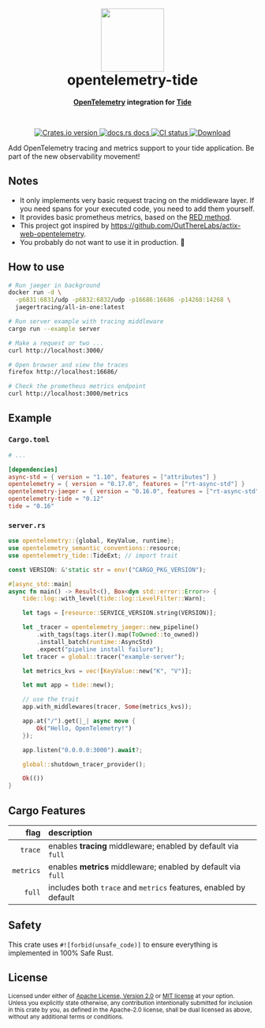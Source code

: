 <h1 align="center"><img src="https://raw.githubusercontent.com/asaaki/opentelemetry-tide/main/.assets/opentelemetry-tide-logo.svg" width=128 height=128><br>opentelemetry-tide</h1>
<div align="center"><strong>

[OpenTelemetry] integration for [Tide]

</strong></div><br />

<div align="center">
  <!-- Crates version -->
  <a href="https://crates.io/crates/opentelemetry-tide">
    <img src="https://img.shields.io/crates/v/opentelemetry-tide.svg?style=flat-square"
    alt="Crates.io version" />
  </a>
  <!-- docs.rs -->
  <a href="https://docs.rs/opentelemetry-tide">
    <img src="https://img.shields.io/badge/docs.rs-latest-blue.svg?style=flat-square"
      alt="docs.rs docs" />
    <!-- <img src="https://docs.rs/opentelemetry-tide/badge.svg"
      alt="docs.rs docs" /> -->
  </a>
  <!-- CI -->
  <a href="https://crates.io/crates/opentelemetry-tide">
    <img src="https://img.shields.io/github/workflow/status/asaaki/opentelemetry-tide/CI/main?style=flat-square"
      alt="CI status" />
  </a>
  <!-- Downloads -->
  <a href="https://crates.io/crates/opentelemetry-tide">
    <img src="https://img.shields.io/crates/d/opentelemetry-tide.svg?style=flat-square"
      alt="Download" />
  </a>
</div>

Add OpenTelemetry tracing and metrics support to your tide application.
Be part of the new observability movement!

## Notes

* It only implements very basic request tracing on the middleware layer.
  If you need spans for your executed code, you need to add them yourself.
* It provides basic prometheus metrics, based on the [RED method].
* This project got inspired by <https://github.com/OutThereLabs/actix-web-opentelemetry>.
* You probably do not want to use it in production. 🤷

## How to use

```sh
# Run jaeger in background
docker run -d \
  -p6831:6831/udp -p6832:6832/udp -p16686:16686 -p14268:14268 \
  jaegertracing/all-in-one:latest

# Run server example with tracing middleware
cargo run --example server

# Make a request or two ...
curl http://localhost:3000/

# Open browser and view the traces
firefox http://localhost:16686/

# Check the prometheus metrics endpoint
curl http://localhost:3000/metrics
```

## Example

### `Cargo.toml`

```toml
# ...

[dependencies]
async-std = { version = "1.10", features = ["attributes"] }
opentelemetry = { version = "0.17.0", features = ["rt-async-std"] }
opentelemetry-jaeger = { version = "0.16.0", features = ["rt-async-std"] }
opentelemetry-tide = "0.12"
tide = "0.16"
```

### `server.rs`

```rust
use opentelemetry::{global, KeyValue, runtime};
use opentelemetry_semantic_conventions::resource;
use opentelemetry_tide::TideExt; // import trait

const VERSION: &'static str = env!("CARGO_PKG_VERSION");

#[async_std::main]
async fn main() -> Result<(), Box<dyn std::error::Error>> {
    tide::log::with_level(tide::log::LevelFilter::Warn);

    let tags = [resource::SERVICE_VERSION.string(VERSION)];

    let _tracer = opentelemetry_jaeger::new_pipeline()
        .with_tags(tags.iter().map(ToOwned::to_owned))
        .install_batch(runtime::AsyncStd)
        .expect("pipeline install failure");
    let tracer = global::tracer("example-server");

    let metrics_kvs = vec![KeyValue::new("K", "V")];

    let mut app = tide::new();

    // use the trait
    app.with_middlewares(tracer, Some(metrics_kvs));

    app.at("/").get(|_| async move {
        Ok("Hello, OpenTelemetry!")
    });

    app.listen("0.0.0.0:3000").await?;

    global::shutdown_tracer_provider();

    Ok(())
}
```

## Cargo Features

|      flag | description |
| --------: | :---------- |
|   `trace` | enables **tracing** middleware; enabled by default via `full`
| `metrics` | enables **metrics** middleware; enabled by default via `full`
|    `full` | includes both `trace` and `metrics` features, enabled by default

## Safety

This crate uses ``#![forbid(unsafe_code)]`` to ensure everything is implemented in 100% Safe Rust.

## License

<sup>
Licensed under either of
  <a href="https://raw.githubusercontent.com/asaaki/opentelemetry-tide/main/LICENSE-APACHE">Apache License, Version 2.0</a> or
  <a href="https://raw.githubusercontent.com/asaaki/opentelemetry-tide/main/LICENSE-MIT">MIT license</a>
at your option.
</sup>

<br/>

<sub>
Unless you explicitly state otherwise, any contribution intentionally submitted
for inclusion in this crate by you, as defined in the Apache-2.0 license, shall
be dual licensed as above, without any additional terms or conditions.
</sub>

<!-- links -->
[OpenTelemetry]: https://crates.io/crates/opentelemetry
[Tide]: https://crates.io/crates/tide
[RED method]: https://www.weave.works/blog/the-red-method-key-metrics-for-microservices-architecture/
